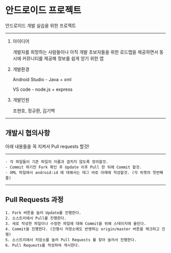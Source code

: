 # 안드로이드 프로젝트
안드로이드 개발 실습을 위한 프로젝트
***
1. 아이디어

    개발자를 희망하는 사람들이나 아직 개발 초보자들을 위한 로드맵을 제공하면서 동시에 커뮤니티를 제공해 정보를 쉽게 얻기 위한 앱
    
2. 개발환경

    Android Studio - Java + xml
    
    VS code - node.js + express
    
3. 개발인원

    조현호, 정규환, 김기백
    
***    
## 개발시 협의사항
아래 내용들을 꼭 지켜서 Pull requests 할것!
***
    - 각 파일들이 기존 파일의 이름과 겹치지 않도록 정의할것.
    - Commit 하기전 Fork 확인 후 Update 이후 Pull 한 뒤에 Commit 할것.
    - XML 파일에서 android:id 에 대해서는 태그 바로 아래에 작성할것. (각 위젯의 첫번째 줄)
***
## Pull Requests 과정
    1. Fork 버튼을 눌러 Update를 진행한다.
    2. 소스트리에서 Pull를 진행한다.
    3. 새로 작성한 파일이나 수정한 파일에 대해 Commit을 위해 스테이지에 올린다.
    4. Commit을 진행한다. (진행시 저장소에도 반영하는 origin/master 버튼을 체크하고 진행)
    5. 소스트리에서 저장소를 눌러 Pull Requests 를 찾아 눌러서 진행한다.
    6. Pull Requests를 작성하여 게시한다.
